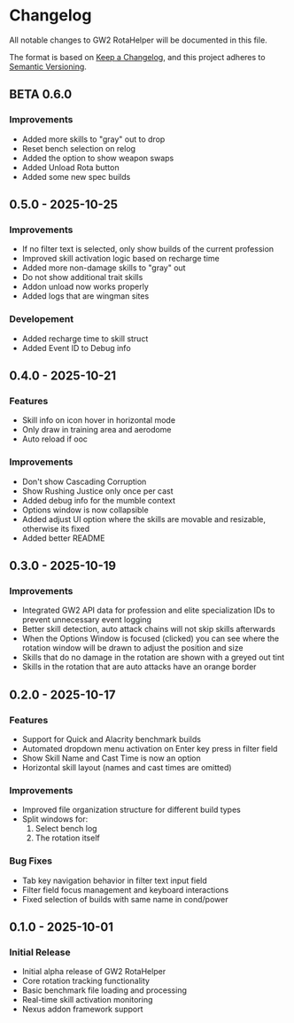 # Changelog

All notable changes to GW2 RotaHelper will be documented in this file.

The format is based on [Keep a Changelog](https://keepachangelog.com/en/1.0.0/),
and this project adheres to [Semantic Versioning](https://semver.org/spec/v2.0.0.html).

## BETA 0.6.0

### Improvements

- Added more skills to "gray" out to drop
- Reset bench selection on relog
- Added the option to show weapon swaps
- Added Unload Rota button
- Added some new spec builds

## 0.5.0 - 2025-10-25

### Improvements

- If no filter text is selected, only show builds of the current profession
- Improved skill activation logic based on recharge time
- Added more non-damage skills to "gray" out
- Do not show additional trait skills
- Addon unload now works properly
- Added logs that are wingman sites

### Developement

- Added recharge time to skill struct
- Added Event ID to Debug info

## 0.4.0 - 2025-10-21

### Features

- Skill info on icon hover in horizontal mode
- Only draw in training area and aerodome
- Auto reload if ooc

### Improvements

- Don't show Cascading Corruption
- Show Rushing Justice only once per cast
- Added debug info for the mumble context
- Options window is now collapsible
- Added adjust UI option where the skills are movable and resizable, otherwise its fixed
- Added better README

## 0.3.0 - 2025-10-19

### Improvements

- Integrated GW2 API data for profession and elite specialization IDs to prevent unnecessary event logging
- Better skill detection, auto attack chains will not skip skills afterwards
- When the Options Window is focused (clicked) you can see where the rotation window will be drawn to adjust the position and size
- Skills that do no damage in the rotation are shown with a greyed out tint
- Skills in the rotation that are auto attacks have an orange border

## 0.2.0 - 2025-10-17

### Features

- Support for Quick and Alacrity benchmark builds
- Automated dropdown menu activation on Enter key press in filter field
- Show Skill Name and Cast Time is now an option
- Horizontal skill layout (names and cast times are omitted)

### Improvements

- Improved file organization structure for different build types
- Split windows for:
  1. Select bench log
  2. The rotation itself

### Bug Fixes

- Tab key navigation behavior in filter text input field
- Filter field focus management and keyboard interactions
- Fixed selection of builds with same name in cond/power

## 0.1.0 - 2025-10-01

### Initial Release

- Initial alpha release of GW2 RotaHelper
- Core rotation tracking functionality
- Basic benchmark file loading and processing
- Real-time skill activation monitoring
- Nexus addon framework support
